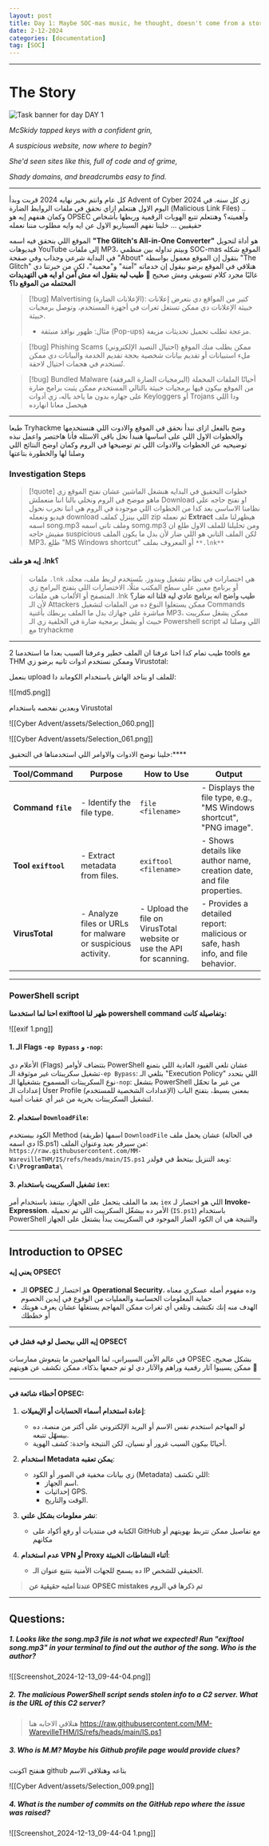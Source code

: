 ```yaml
---
layout: post
title: Day 1: Maybe SOC-mas music, he thought, doesn't come from a store?
date: 2-12-2024
categories: [documentation]
tag: [SOC]
---
```

---

# The Story

![Task banner for day DAY 1](https://tryhackme-images.s3.amazonaws.com/user-uploads/5fc2847e1bbebc03aa89fbf2/room-content/5fc2847e1bbebc03aa89fbf2-1730193392309.svg)

_McSkidy tapped keys with a confident grin,_

_A suspicious website, now where to begin?_

_She'd seen sites like this, full of code and of grime,_

_Shady domains, and breadcrumbs easy to find._

---

كل عام وانتم بخير نهايه 2024 قربت وبدأ Advent of Cyber 2024 زي كل سنه.
في اليوم الاول هنتعلم ازاي نحقق في ملفات الروابط الضارة (Malicious Link Files) .. وكمان هنفهم إيه هو OPSEC وأهميته؟
وهنتعلم تتبع الهويات الرقمية وربطها بأشخاص حقيقيين ... خلينا نفهم السيناريو الاول عن ايه وايه مطلوب مننا نعمله

الموقع اللي بنحقق فيه اسمه **"The Glitch's All-in-One Converter"** هو أداة لتحويل فيديوهات YouTube إلى ملفات MP3، وبيتم تداوله بين منظمي SOC-mas الموقع شكله في البداية شرعي وجذاب وفي صفحة "About" بتقول إن الموقع معمول بواسطة "The Glitch"
هنلاقي في الموقع برضو بيقول إن خدماته "آمنة" و"محمية"، لكن من خبرتنا دي غالبًا مجرد كلام تسويقي ومش صحيح 🤔
**طيب ليه بنقول انه مش آمن او ايه هي التهديدات المحتمله من الموقع دا؟**

>[!bug] Malvertising (الإعلانات الضارة):
> كتير من المواقع دي بتعرض إعلانات خبيثة الإعلانات دي ممكن تستغل ثغرات في أجهزة المستخدم، وتوصل برمجيات خبيثة.
>- مثال: ظهور نوافذ منبثقة (Pop-ups) مزعجة تطلب تحميل تحديثات مزيفة.

>[!bug] Phishing Scams (احتيال التصيد الإلكتروني)
>ممكن يطلب منك الموقع ملء استبيانات أو تقديم بيانات شخصية بحجة تقديم الخدمة والبيانات دي ممكن تُستخدم في هجمات احتيال لاحقة.

>[!bug] Bundled Malware (البرمجيات الضارة المرفقة)
>أحيانًا الملفات المحملة من الموقع بيكون فيها برمجيات خبيثة بالتالي المستخدم ممكن يثبت برامج ضارة على جهازه بدون ما ياخد باله، زي أدوات Keyloggers أو Trojans ودا اللي هيحصل معانا انهارده

---
طبعا Tryhackme وضح بالفعل ازاى نبدأ نحقق في الموقع والادوت اللي هنستخدمها والخطوات الاول اللي على اساسها هنبدأ نحل باقي الاسئله فأنا هاختصر واعمل نبذه توضيحيه عن الخطوات والادوات اللي تم توضيحها في الروم وكمان اوضح النتائج اللي وصلنا لها والخطورة بتاعتها

### Investigation Steps 

>[!quote] خطوات التحقيق 
>في البدايه هنشغل الماشين عشان نفتح الموقع زي ماهو موضح في الروم ونخلي بالنا اننا منعملش Download او نفتح حاجه على نظامنا الاساسي
>بعد كدا من الخطوات اللي موجودة في الروم هي اننا نجرب نحول فيديو ونعمله download اللي بينزل كملف zip ثم نعمله **Extract** 
>هيظهرلنا ملف اسمه song.mp3 وملف تاني اسمه somg.mp3 ومن تحليلنا للملف الاول طلع ان مفيش حاجه suspicious
>لكن الملف التاني هو اللي ضار ﻷن بدل ما يكون الملف MP3، طلع "MS Windows shortcut" أو المعروف بملف `**.lnk**`

#### إيه هو ملف .lnk؟

>ملفات `.lnk` هي اختصارات في نظام تشغيل ويندوز. بتُستخدم لربط ملف، مجلد، أو برنامج معين على سطح المكتب مثلًا، الاختصارات اللي بتفتح البرامج زي المتصفح أو الألعاب هي ملفات .lnk
>**طيب واضح انه برنامج عادي ليه قلنا انه ضار؟**
>ﻷن الـ Attackers ممكن يستغلوا النوع ده من الملفات لتشغيل Commands مباشرة على جهازك بدل ما الملف يربطك بأغنية MP3، ممكن يشغل سكريبت خبيث أو يشغل برمجية ضارة في الخلفية زي الـ Powershell script اللي وصلنا له مع tryhackme

---
طيب تمام كدا احنا عرفنا ان الملف خطير وعرفنا السبب بعدا ما استخدمنا 2 tools مع THM وممكن نستخدم ادوات تانيه برضو زي Virustotal:

بنعمل upload للملف او بناخد الهاش باستخدام الكوماند دا:


![[md5.png]]

وبعدين نفحصه باستخدام Virustotal

![[Cyber Advent/assets/Selection_060.png]]

![[Cyber Advent/assets/Selection_061.png]]

خلينا نوضح الادوات والاوامر اللي استخدمناها في التحقيق:****

|**Tool/Command**|**Purpose**|**How to Use**|**Output**|
|---|---|---|---|
|**Command `file`**|- Identify the file type.|`file <filename>`|- Displays the file type, e.g., "MS Windows shortcut", "PNG image".|
|**Tool `exiftool`**|- Extract metadata from files.|`exiftool <filename>`|- Shows details like author name, creation date, and file properties.|
|**VirusTotal**|- Analyze files or URLs for malware or suspicious activity.|- Upload the file on VirusTotal website or use the API for scanning.|- Provides a detailed report: malicious or safe, hash info, and file behavior.|

---
### PowerShell script

**احنا لما استخدمنا exiftool ظهر لنا powershell command وتفاصيلة كانت:**

![[exif 1.png]]

#### 1. الـ Flags `-ep Bypass` و `-nop`:

الأعلام دي (Flags) بتتضاف لأوامر PowerShell عشان تلغي القيود العادية اللي بتمنع تشغيل سكريبتات غير موثوقة
الـ`-ep Bypass`: بتلغي الـ "Execution Policy" اللي بتحدد نوع السكريبتات المسموح بتشغيلها
الـ`-nop`: بتشغل PowerShell من غير ما تحمّل إعدادات الـ User Profile (الإعدادات الشخصية للمستخدم) بمعنى بسيط، بتفتح الباب لتشغيل السكريبتات بحرية من غير أي عقبات أمنية.

#### 2. استخدام `DownloadFile`:

الكود بيستخدم Method (طريقة) اسمها `DownloadFile` عشان يحمل ملف (في الحالة دي اسمه IS.ps1) من سيرفر بعيد وعنوان الملف: `https://raw.githubusercontent.com/MM-WarevilleTHM/IS/refs/heads/main/IS.ps1`  وبعد التنزيل بيتحط في فولدر: **`C:\ProgramData\`**

#### 3. تشغيل السكريبت باستخدام `iex`:

بعد ما الملف يتحمل على الجهاز، بيتنفذ باستخدام أمر `iex` اللي هو اختصار لـ **Invoke-Expression**.
الأمر ده بيشغّل السكريبت اللي تم تحميله (`IS.ps1`) باستخدام PowerShell والنتيجة هي ان الكود الضار الموجود في السكريبت يبدأ يشتغل على الجهاز

---
## Introduction to OPSEC

#### يعني إيه OPSEC؟

- الـ **OPSEC** هو اختصار لـ **Operational Security**، وده مفهوم أصله عسكري معناه حماية المعلومات الحساسة والعمليات من الوقوع في إيدين الخصوم
- الهدف منه إنك تكتشف وتلغي أي ثغرات ممكن المهاجم يستغلها عشان يعرف هويتك أو خططك

---

#### **إيه اللي بيحصل لو فيه فشل في OPSEC؟**

في عالم الأمن السيبراني، لما المهاجمين ما يتبعوش ممارسات OPSEC بشكل صحيح، ممكن يسيبوا آثار رقمية وراهم والآثار دي لو تم جمعها بذكاء، ممكن تكشف عن هويتهم 😬

---

#### **أخطاء شائعة في OPSEC:**

1. **إعادة استخدام أسماء الحسابات أو الإيميلات**:
    
    - لو المهاجم استخدم نفس الاسم أو البريد الإلكتروني على أكتر من منصة، ده بيسهّل تتبعه.
    - أحيانًا بيكون السبب غرور أو نسيان، لكن النتيجة واحدة: كشف الهوية.
2. **استخدام Metadata يمكن تعقبه**:
    
    - زي بيانات مخفية في الصور أو الكود (Metadata) اللي تكشف:
        - اسم الجهاز.
        - إحداثيات GPS.
        - الوقت والتاريخ.
3. **نشر معلومات بشكل علني**:
    - الكتابة في منتديات أو رفع أكواد على GitHub مع تفاصيل ممكن تتربط بهويتهم أو مكانهم
4. **عدم استخدام VPN أو Proxy أثناء النشاطات الخبيثة**:
    
    - ده يسمح للجهات الأمنية بتتبع عنوان الـ IP الحقيقي للشخص.

>**عندنا امثبه حقيقية عن OPSEC mistakes تم ذكرها في الروم**

---
## Questions:

##### 1. Looks like the song.mp3 file is not what we expected! Run "exiftool song.mp3" in your terminal to find out the author of the song. Who is the author?

![[Screenshot_2024-12-13_09-44-04.png]]

##### 2. The malicious PowerShell script sends stolen info to a C2 server. What is the URL of this C2 server?

>هنلاقي الاجابه هنا https://raw.githubusercontent.com/MM-WarevilleTHM/IS/refs/heads/main/IS.ps1

##### 3. Who is M.M? Maybe his Github profile page would provide clues?
هنفتح اكونت github بتاعه وهنلاقي الاسم

![[Cyber Advent/assets/Selection_009.png]]

##### 4. What is the number of commits on the GitHub repo where the issue was raised?

![[Screenshot_2024-12-13_09-44-04 1.png]]
